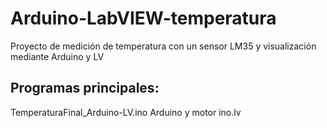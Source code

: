 # Arduino-LabVIEW-temperatura
Proyecto de medición de temperatura con un sensor LM35 y visualización mediante Arduino y LV

## Programas principales:
TemperaturaFinal_Arduino-LV.ino
Arduino y motor ino.lv
